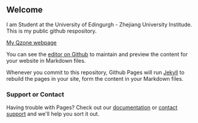 ## Welcome

I am Student at the University of Edingurgh - Zhejiang University Institude. This is my public github respository.

[My Qzone webpage](https://user.qzone.qq.com/363598148)

You can see the [editor on Github](https://github.com/r0bah0lic/r0bah0lic.github.io/edit/master/index.md) to maintain and preview the content for your website in Markdown files.

Whenever you commit to this repository, Github Pages will run [Jekyll](https://jekyllrb.com/) to rebuild the pages in your site, form the content in your Markdown files.

### Support or Contact

Having trouble with Pages? Check out our [documentation](https://help.github.com/categories/github-pages-basics/) or [contact support](https://github.com/contact) and we'll help you sort it out.
